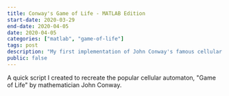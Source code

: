 ```yaml
---
title: Conway's Game of Life - MATLAB Edition
start-date: 2020-03-29
end-date: 2020-04-05
date: 2020-04-05
categories: ["matlab", "game-of-life"]
tags: post
description: "My first implementation of John Conway's famous cellular automaton."
public: false
---
```

A quick script I created to recreate the popular cellular automaton, "Game of Life" by mathematician John Conway.
